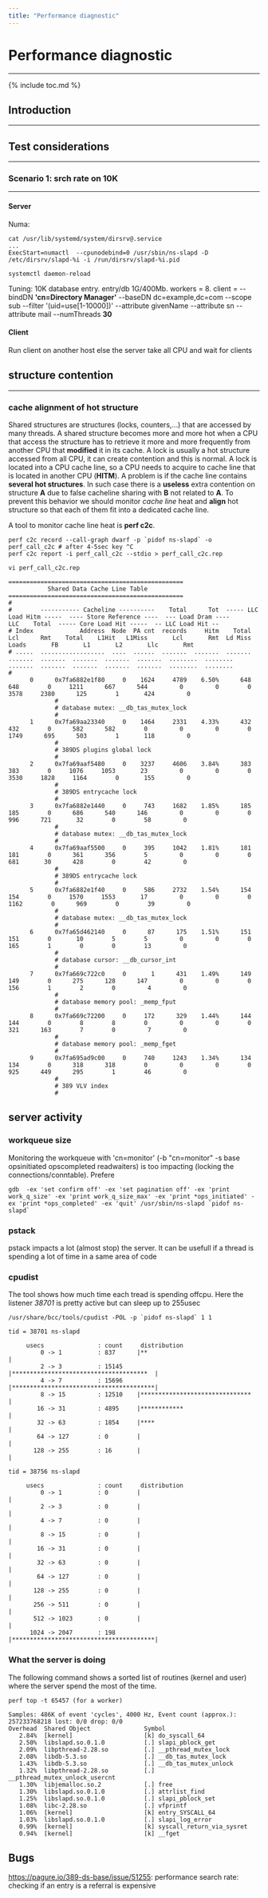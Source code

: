 ```yaml
---
title: "Performance diagnostic"
---
```


# Performance diagnostic
------------

{% include toc.md %}

## Introduction
------------

## Test considerations
------------

### Scenario 1: srch rate on 10K
------------

#### Server

Numa:

    cat /usr/lib/systemd/system/dirsrv@.service
    ...
    ExecStart=numactl  --cpunodebind=0 /usr/sbin/ns-slapd -D /etc/dirsrv/slapd-%i -i /run/dirsrv/slapd-%i.pid
    
    systemctl daemon-reload

Tuning:
10K database entry. entry/db 1G/400Mb. workers = 8.
client = --bindDN **'cn=Directory Manager'** --baseDN dc=example,dc=com --scope sub --filter '(uid=use[1-10000])' --attribute givenName --attribute sn --attribute mail --numThreads **30**

#### Client
Run client on another host else the server take all CPU and wait for clients

## structure contention
-------

### cache alignment of hot structure

Shared structures are structures (locks, counters,...) that are accessed by many threads. A shared structure becomes more and more hot when a CPU that access the structure has to retrieve it more and more frequently from another CPU that **modified** it in its cache.
A lock is usually a hot structure accessed from all CPU, it can create contention and this is normal. A lock is located into a CPU cache line, so a CPU needs to acquire to cache line that is located in another CPU (**HITM**). A problem is if the cache line contains **several hot structures**. In such case there is a **useless** extra contention on structure **A** due to false cacheline sharing with **B** not related to **A**. To prevent this behavior we should monitor *cache line* heat and **align** hot structure so that each of them fit into a dedicated cache line.

A tool to monitor cache line heat is **perf c2c**.

    perf c2c record --call-graph dwarf -p `pidof ns-slapd` -o perf_call_c2c # after 4-5sec key ^C
    perf c2c report -i perf_call_c2c --stdio > perf_call_c2c.rep
    
    vi perf_call_c2c.rep
    
    =================================================
               Shared Data Cache Line Table
    =================================================
    #
    #        ----------- Cacheline ----------    Total      Tot  ----- LLC Load Hitm -----  ---- Store Reference ----  --- Load Dram ----      LLC    Total  ----- Core Load Hit -----  -- LLC Load Hit --
    # Index             Address  Node  PA cnt  records     Hitm    Total      Lcl      Rmt    Total    L1Hit   L1Miss       Lcl       Rmt  Ld Miss    Loads       FB       L1       L2       Llc       Rmt
    # .....  ..................  ....  ......  .......  .......  .......  .......  .......  .......  .......  .......  ........  ........  .......  .......  .......  .......  .......  ........  ........
    #
          0      0x7fa6882e1f80     0    1624     4789    6.50%      648      648        0     1211      667      544         0         0        0     3578     2380      125        1       424         0
                 #
                 # database mutex: __db_tas_mutex_lock
                 #
          1      0x7fa69aa23340     0    1464     2331    4.33%      432      432        0      582      582        0         0         0        0     1749      695      503        1       118         0
                 #
                 # 389DS plugins global lock
                 #
          2      0x7fa69aaf5480     0    3237     4606    3.84%      383      383        0     1076     1053       23         0         0        0     3530     1828     1164        0       155         0
                 #
                 # 389DS entrycache lock
                 #
          3      0x7fa6882e1440     0     743     1682    1.85%      185      185        0      686      540      146         0         0        0      996      721       32        0        58         0
                 #
                 # database mutex: __db_tas_mutex_lock
                 #
          4      0x7fa69aaf5500     0     395     1042    1.81%      181      181        0      361      356        5         0         0        0      681       30      428        0        42         0
                 #
                 # 389DS entrycache lock
                 #
          5      0x7fa6882e1f40     0     586     2732    1.54%      154      154        0     1570     1553       17         0         0        0     1162        0      969        0        39         0
                 #
                 # database mutex: __db_tas_mutex_lock
                 #
          6      0x7fa65d462140     0      87      175    1.51%      151      151        0       10        5        5         0         0        0      165        1        0        0        13         0
                 #
                 # database cursor: __db_cursor_int
                 #
          7      0x7fa669c722c0     0       1      431    1.49%      149      149        0      275      128      147         0         0        0      156        1        2        0         4         0
                 #
                 # database memory pool: _memp_fput
                 #
          8      0x7fa669c72200     0     172      329    1.44%      144      144        0        8        8        0         0         0        0      321      163        7        0         7         0
                 #
                 # database memory pool: _memp_fget
                 #
          9      0x7fa695ad9c00     0     740     1243    1.34%      134      134        0      318      318        0         0         0        0      925      449      295        1        46         0
                 #
                 # 389 VLV index
                 #
    


## server activity

### workqueue size

Monitoring the workqueue with 'cn=monitor' (-b "cn=monitor" -s base opsinitiated opscompleted readwaiters) is too impacting (locking the connections/conntable). Prefere

    gdb  -ex 'set confirm off' -ex 'set pagination off' -ex 'print work_q_size' -ex 'print work_q_size_max' -ex 'print *ops_initiated' -ex 'print *ops_completed' -ex 'quit' /usr/sbin/ns-slapd `pidof ns-slapd`


### pstack

pstack impacts a lot (almost stop) the server. It can be usefull if a thread is spending a lot of time in a same area of code

### cpudist

The tool shows how much time each tread is spending offcpu. Here the listener *38701* is pretty active but can sleep up to 255usec

    /usr/share/bcc/tools/cpudist -POL -p `pidof ns-slapd` 1 1
    
    tid = 38701 ns-slapd
    
         usecs               : count     distribution
             0 -> 1          : 837      |**                                      |
             2 -> 3          : 15145    |**************************************  |
             4 -> 7          : 15696    |****************************************|
             8 -> 15         : 12510    |*******************************         |
            16 -> 31         : 4895     |************                            |
            32 -> 63         : 1854     |****                                    |
            64 -> 127        : 0        |                                        |
           128 -> 255        : 16       |                                        |
    
    tid = 38756 ns-slapd
    
         usecs               : count     distribution
             0 -> 1          : 0        |                                        |
             2 -> 3          : 0        |                                        |
             4 -> 7          : 0        |                                        |
             8 -> 15         : 0        |                                        |
            16 -> 31         : 0        |                                        |
            32 -> 63         : 0        |                                        |
            64 -> 127        : 0        |                                        |
           128 -> 255        : 0        |                                        |
           256 -> 511        : 0        |                                        |
           512 -> 1023       : 0        |                                        |
          1024 -> 2047       : 198      |****************************************|
    

### What the server is doing

The following command shows a sorted list of routines (kernel and user) where the server spend the most of the time.

    perf top -t 65457 (for a worker)
    
    Samples: 486K of event 'cycles', 4000 Hz, Event count (approx.): 257233768218 lost: 0/0 drop: 0/0
    Overhead  Shared Object               Symbol
       2.84%  [kernel]                    [k] do_syscall_64
       2.50%  libslapd.so.0.1.0           [.] slapi_pblock_get
       2.09%  libpthread-2.28.so          [.] __pthread_mutex_lock
       2.08%  libdb-5.3.so                [.] __db_tas_mutex_lock
       1.43%  libdb-5.3.so                [.] __db_tas_mutex_unlock
       1.32%  libpthread-2.28.so          [.] __pthread_mutex_unlock_usercnt
       1.30%  libjemalloc.so.2            [.] free
       1.30%  libslapd.so.0.1.0           [.] attrlist_find
       1.25%  libslapd.so.0.1.0           [.] slapi_pblock_set
       1.08%  libc-2.28.so                [.] vfprintf
       1.06%  [kernel]                    [k] entry_SYSCALL_64
       1.03%  libslapd.so.0.1.0           [.] slapi_log_error
       0.99%  [kernel]                    [k] syscall_return_via_sysret
       0.94%  [kernel]                    [k] __fget

## Bugs

https://pagure.io/389-ds-base/issue/51255: performance search rate: checking if an entry is a referral is expensive
